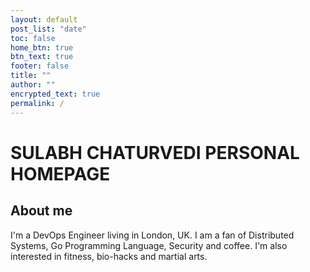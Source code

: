 ```yaml
---
layout: default
post_list: "date"
toc: false
home_btn: true
btn_text: true
footer: false
title: ""
author: ""
encrypted_text: true
permalink: /
---
```


# SULABH CHATURVEDI PERSONAL HOMEPAGE

## About me

I'm a DevOps Engineer living in London, UK. I am a fan of Distributed Systems, Go Programming Language, Security and coffee. I'm also interested in fitness, bio-hacks and martial arts.
